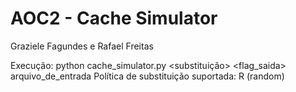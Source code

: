 # AOC2 - Cache Simulator
Graziele Fagundes e Rafael Freitas

Execução: python cache_simulator.py <nsets> <bsize> <assoc> <substituição> <flag_saida> arquivo_de_entrada
Política de substituição suportada: R (random)
